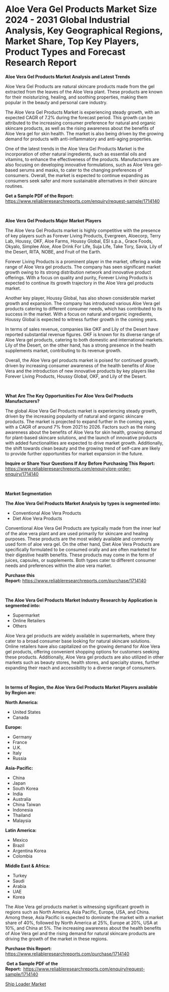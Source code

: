 <p><h1>Aloe Vera Gel Products Market Size 2024 - 2031 Global Industrial Analysis, Key Geographical Regions, Market Share, Top Key Players, Product Types and Forecast Research Report</h1></p><p><strong>Aloe Vera Gel Products Market Analysis and Latest Trends</strong></p>
<p><p>Aloe Vera Gel Products are natural skincare products made from the gel extracted from the leaves of the Aloe Vera plant. These products are known for their moisturizing, healing, and soothing properties, making them popular in the beauty and personal care industry.</p><p>The Aloe Vera Gel Products Market is experiencing steady growth, with an expected CAGR of 7.2% during the forecast period. This growth can be attributed to the increasing consumer preference for natural and organic skincare products, as well as the rising awareness about the benefits of Aloe Vera gel for skin health. The market is also being driven by the growing demand for products with anti-inflammatory and anti-aging properties.</p><p>One of the latest trends in the Aloe Vera Gel Products Market is the incorporation of other natural ingredients, such as essential oils and vitamins, to enhance the effectiveness of the products. Manufacturers are also focusing on developing innovative formulations, such as Aloe Vera gel-based serums and masks, to cater to the changing preferences of consumers. Overall, the market is expected to continue expanding as consumers seek safer and more sustainable alternatives in their skincare routines.</p></p>
<p><strong>Get a Sample PDF of the Report:&nbsp;</strong> <a href="https://www.reliableresearchreports.com/enquiry/request-sample/1714140">https://www.reliableresearchreports.com/enquiry/request-sample/1714140</a></p>
<p>&nbsp;</p>
<p><strong>Aloe Vera Gel Products Major Market Players</strong></p>
<p><p>The Aloe Vera Gel Products market is highly competitive with the presence of key players such as Forever Living Products, Evergreen, Aloecorp, Terry Lab, Houssy, OKF, Aloe Farms, Houssy Global, ESI s.p.a., Grace Foods, Okyalo, Simplee Aloe, Aloe Drink For Life, Suja Life, Take Tory, Savia, Lily of the Desert, RITA, NOBE, and Fruit of the Earth. </p><p>Forever Living Products is a prominent player in the market, offering a wide range of Aloe Vera gel products. The company has seen significant market growth owing to its strong distribution network and innovative product offerings. With a focus on quality and purity, Forever Living Products is expected to continue its growth trajectory in the Aloe Vera gel products market.</p><p>Another key player, Houssy Global, has also shown considerable market growth and expansion. The company has introduced various Aloe Vera gel products catering to different consumer needs, which has contributed to its success in the market. With a focus on natural and organic ingredients, Houssy Global is expected to witness further growth in the coming years.</p><p>In terms of sales revenue, companies like OKF and Lily of the Desert have reported substantial revenue figures. OKF is known for its diverse range of Aloe Vera gel products, catering to both domestic and international markets. Lily of the Desert, on the other hand, has a strong presence in the health supplements market, contributing to its revenue growth.</p><p>Overall, the Aloe Vera gel products market is poised for continued growth, driven by increasing consumer awareness of the health benefits of Aloe Vera and the introduction of new innovative products by key players like Forever Living Products, Houssy Global, OKF, and Lily of the Desert.</p></p>
<p>&nbsp;</p>
<p><strong>What Are The Key Opportunities For Aloe Vera Gel Products Manufacturers?</strong></p>
<p><p>The global Aloe Vera Gel Products market is experiencing steady growth, driven by the increasing popularity of natural and organic skincare products. The market is projected to expand further in the coming years, with a CAGR of around 7% from 2021 to 2026. Factors such as the rising awareness about the benefits of Aloe Vera for skin health, growing demand for plant-based skincare solutions, and the launch of innovative products with added functionalities are expected to drive market growth. Additionally, the shift towards clean beauty and the growing trend of self-care are likely to provide further opportunities for market expansion in the future.</p></p>
<p><strong>Inquire or Share Your Questions If Any Before Purchasing This Report:</strong> <a href="https://www.reliableresearchreports.com/enquiry/pre-order-enquiry/1714140">https://www.reliableresearchreports.com/enquiry/pre-order-enquiry/1714140</a></p>
<p>&nbsp;</p>
<p><strong>Market Segmentation</strong></p>
<p><strong>The Aloe Vera Gel Products Market Analysis by types is segmented into:</strong></p>
<p><ul><li>Conventional Aloe Vera Products</li><li>Diet Aloe Vera Products</li></ul></p>
<p><p>Conventional Aloe Vera Gel Products are typically made from the inner leaf of the aloe vera plant and are used primarily for skincare and healing purposes. These products are the most widely available and commonly used form of aloe vera gel. On the other hand, Diet Aloe Vera Products are specifically formulated to be consumed orally and are often marketed for their digestive health benefits. These products may come in the form of juices, capsules, or supplements. Both types cater to different consumer needs and preferences within the aloe vera market.</p></p>
<p><strong>Purchase this Report:&nbsp;</strong><a href="https://www.reliableresearchreports.com/purchase/1714140">https://www.reliableresearchreports.com/purchase/1714140</a></p>
<p>&nbsp;</p>
<p><strong>The Aloe Vera Gel Products Market Industry Research by Application is segmented into:</strong></p>
<p><ul><li>Supermarket</li><li>Online Retailers</li><li>Others</li></ul></p>
<p><p>Aloe Vera gel products are widely available in supermarkets, where they cater to a broad consumer base looking for natural skincare solutions. Online retailers have also capitalized on the growing demand for Aloe Vera gel products, offering convenient shopping options for customers seeking these products. Additionally, Aloe Vera gel products are also utilized in other markets such as beauty stores, health stores, and specialty stores, further expanding their reach and accessibility to a diverse range of consumers.</p></p>
<p>&nbsp;</p>
<p><strong>In terms of Region, the Aloe Vera Gel Products Market Players available by Region are:</strong></p>
<p>
    <p> <strong> North America: </strong>
        <ul>
            <li>United States</li>
            <li>Canada</li>
        </ul>
        </p> 
    <p> <strong> Europe: </strong>
        <ul>
            <li>Germany</li>
            <li>France</li>
            <li>U.K.</li>
            <li>Italy</li>
            <li>Russia</li>
        </ul>
        </p> 
    <p> <strong> Asia-Pacific: </strong>
        <ul>
            <li>China</li>
            <li>Japan</li>
            <li>South Korea</li>
            <li>India</li>
            <li>Australia</li>
            <li>China Taiwan</li>
            <li>Indonesia</li>
            <li>Thailand</li>
            <li>Malaysia</li>
        </ul>
        </p> 
    <p> <strong> Latin America: </strong>
        <ul>
            <li>Mexico</li>
            <li>Brazil</li>
            <li>Argentina Korea</li>
            <li>Colombia</li>
        </ul>
        </p> 
    <p> <strong> Middle East & Africa: </strong>
        <ul>
            <li>Turkey</li>
            <li>Saudi</li>
            <li>Arabia</li>
            <li>UAE</li>
            <li>Korea</li>
        </ul>
    </p>
    </p>
<p><p>The Aloe Vera gel products market is witnessing significant growth in regions such as North America, Asia Pacific, Europe, USA, and China. Among these, Asia Pacific is expected to dominate the market with a market share of 40%, followed by North America at 25%, Europe at 20%, USA at 10%, and China at 5%. The increasing awareness about the health benefits of Aloe Vera gel and the rising demand for natural skincare products are driving the growth of the market in these regions.</p></p>
<p><strong>Purchase this Report: </strong><a href="https://www.reliableresearchreports.com/purchase/1714140">https://www.reliableresearchreports.com/purchase/1714140</a></p>
<p>&nbsp;<strong>Get a Sample PDF of the Report:&nbsp;&nbsp;</strong><a href="https://www.reliableresearchreports.com/enquiry/request-sample/1714140">https://www.reliableresearchreports.com/enquiry/request-sample/1714140</a></p>
<p><strong></strong></p>
<p><p><a href="https://github.com/kathiaseamanalvaradovlprc2h/Market-Research-Report-List-1/blob/main/ship-loader-market.md">Ship Loader Market</a></p></p>